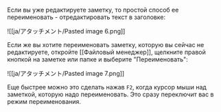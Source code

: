 Если вы уже редактируете заметку, то простой способ ее переименовать - отредактировать текст в заголовке:

![[ja/アタッチメント/Pasted image 6.png]]

Если же вы хотите переименовать заметку, которую вы сейчас не редактируете, откройте [[Файловый менеджер]], щелкните правой кнопкой на заметке или папке и выберите "Переименовать":

![[ja/アタッチメント/Pasted image 7.png]]

Еще быстрее можно это сделать нажав `F2`, когда курсор мыши над заметкой, которую надо переименовать. Это сразу переключит вас в режим переименования. 